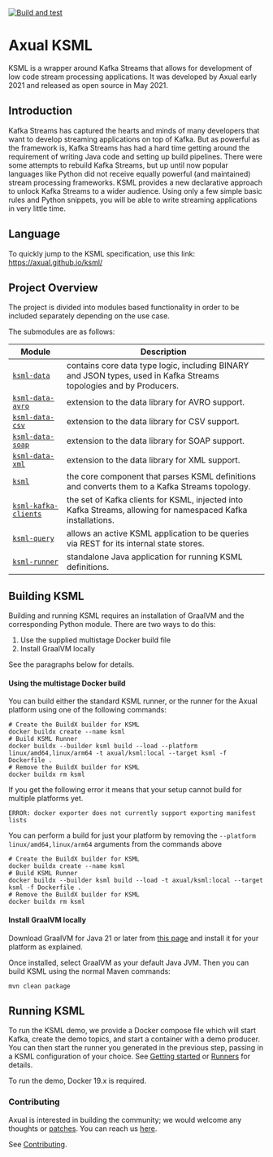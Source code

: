 [![Build and test](https://github.com/axual/ksml/actions/workflows/build-and-test.yml/badge.svg)](https://github.com/axual/ksml/actions/workflows/build-and-test.yml)

# Axual KSML

KSML is a wrapper around Kafka Streams that allows for development of low code stream processing applications. It was
developed by Axual early 2021 and released as open source in May 2021.

## Introduction

Kafka Streams has captured the hearts and minds of many developers that want to develop streaming applications on top of
Kafka. But as powerful as the framework is, Kafka Streams has had a hard time getting around the requirement of writing
Java code and setting up build pipelines. There were some attempts to rebuild Kafka Streams, but up until now popular
languages like Python did not receive equally powerful (and maintained) stream processing frameworks. KSML provides a
new declarative approach to unlock Kafka Streams to a wider audience. Using only a few simple basic rules and Python
snippets, you will be able to write streaming applications in very little time.

## Language

To quickly jump to the KSML specification, use this link: https://axual.github.io/ksml/

## Project Overview

The project is divided into modules based functionality in order to be included separately depending
on the use case.

The submodules are as follows:

| Module                                                    | Description                                                                                                        |
|-----------------------------------------------------------|--------------------------------------------------------------------------------------------------------------------|
| [`ksml-data`](ksml-data/)                                 | contains core data type logic, including BINARY and JSON types, used in Kafka Streams topologies and by Producers. |
| [`ksml-data-avro`](ksml-data-avro/)                       | extension to the data library for AVRO support.                                                                    |
| [`ksml-data-csv`](ksml-data-csv/)                         | extension to the data library for CSV support.                                                                     |
| [`ksml-data-soap`](ksml-data-soap/)                       | extension to the data library for SOAP support.                                                                    |
| [`ksml-data-xml`](ksml-data-xml/)                         | extension to the data library for XML support.                                                                     |
| [`ksml`](ksml/)                                           | the core component that parses KSML definitions and converts them to a Kafka Streams topology.                     |
| [`ksml-kafka-clients`](ksml-kafka-clients/)               | the set of Kafka clients for KSML, injected into Kafka Streams, allowing for namespaced Kafka installations.       |
| [`ksml-query`](ksml-query/)                               | allows an active KSML application to be queries via REST for its internal state stores.                            |
| [`ksml-runner`](ksml-runner/)                             | standalone Java application for running KSML definitions.                                                          |

## Building KSML

Building and running KSML requires an installation of GraalVM and the corresponding Python module.
There are two ways to do this:

1. Use the supplied multistage Docker build file
2. Install GraalVM locally

See the paragraphs below for details.

#### Using the multistage Docker build

You can build either the standard KSML runner, or the runner for the Axual platform using one of the following commands:

    # Create the BuildX builder for KSML 
    docker buildx create --name ksml
    # Build KSML Runner
    docker buildx --builder ksml build --load --platform linux/amd64,linux/arm64 -t axual/ksml:local --target ksml -f Dockerfile .
    # Remove the BuildX builder for KSML
    docker buildx rm ksml

If you get the following error it means that your setup cannot build for multiple platforms yet.

    ERROR: docker exporter does not currently support exporting manifest lists

You can perform a build for just your platform by removing the `--platform linux/amd64,linux/arm64` arguments from the
commands above

    # Create the BuildX builder for KSML 
    docker buildx create --name ksml
    # Build KSML Runner
    docker buildx --builder ksml build --load -t axual/ksml:local --target ksml -f Dockerfile .
    # Remove the BuildX builder for KSML
    docker buildx rm ksml

#### Install GraalVM locally

Download GraalVM for Java 21 or later from [this page](https://www.graalvm.org/downloads/) and install it for your
platform as explained.

Once installed, select GraalVM as your default Java JVM. Then you can build KSML using the normal
Maven commands:

```mvn clean package```

## Running KSML

To run the KSML demo, we provide a Docker compose file which will start Kafka, create the demo topics, and start a
container
with a demo producer. You can then start the runner you generated in the previous step, passing in a KSML configuration
of your choice.
See [Getting started](docs/quick-start) or [Runners](docs/runners.md) for details.

To run the demo, Docker 19.x is required.

### Contributing ###

Axual is interested in building the community; we would welcome any thoughts or
[patches](https://github.com/Axual/ksml/issues).
You can reach us [here](https://axual.com/contact/).

See [Contributing](https://github.com/Axual/ksml/blob/main/CONTRIBUTING.md).
